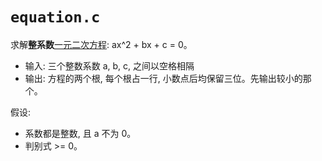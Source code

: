 # `equation.c`

求解**整系数**[一元二次方程](https://en.wikipedia.org/wiki/Quadratic_equation):
ax^2 + bx + c = 0。

- 输入: 三个整数系数 a, b, c, 之间以空格相隔
- 输出: 方程的两个根, 每个根占一行, 小数点后均保留三位。先输出较小的那个。

假设:

- 系数都是整数, 且 a 不为 0。
- 判别式 >= 0。